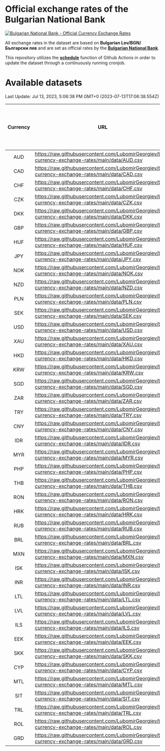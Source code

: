 # Official exchange rates of the Bulgarian National Bank

[![Bulgarian National Bank - Official Currency Exchange Rates](https://github.com/LubomirGeorgiev/bnb-currency-exchange-rates/actions/workflows/update-rates.yml/badge.svg?branch=main)](https://github.com/LubomirGeorgiev/bnb-currency-exchange-rates/actions/workflows/update-rates.yml)

All exchange rates in the dataset are based on **Bulgarian Lev/BGN/Български лев** and are set as official rates by the [**Bulgarian National Bank**](https://www.bnb.bg/Statistics/StExternalSector/StExchangeRates/StERForeignCurrencies/index.htm?toLang=_EN).

This repository utilizes the [**schedule**](https://docs.github.com/en/actions/reference/events-that-trigger-workflows) function of Github Actions in order to update the dataset through a continuously running cronjob.

# Available datasets

<!-- START LINKS (DO NOT EVER FU*ING DELETE THIS COMMENT FOR THE LOVE OF YOUR LIFE!!! IF YOU ARE CURIOS HOW IT WORKS, YOU CAN HAVE A LOOK AT ./src/updateReadme.ts) -->

Last Update: Jul 13, 2023, 5:06:38 PM GMT+0 (2023-07-13T17:06:38.554Z)

| Currency | URL                                                                                             | Number of records | Number of missing days that were filled in |
| :------: | ----------------------------------------------------------------------------------------------- | :---------------: | :----------------------------------------: |
|   AUD    | https://raw.githubusercontent.com/LubomirGeorgiev/bnb-currency-exchange-rates/main/data/AUD.csv |       8540        |                    2629                    |
|   CAD    | https://raw.githubusercontent.com/LubomirGeorgiev/bnb-currency-exchange-rates/main/data/CAD.csv |       8540        |                    2629                    |
|   CHF    | https://raw.githubusercontent.com/LubomirGeorgiev/bnb-currency-exchange-rates/main/data/CHF.csv |       8540        |                    2629                    |
|   CZK    | https://raw.githubusercontent.com/LubomirGeorgiev/bnb-currency-exchange-rates/main/data/CZK.csv |       8540        |                    2629                    |
|   DKK    | https://raw.githubusercontent.com/LubomirGeorgiev/bnb-currency-exchange-rates/main/data/DKK.csv |       8540        |                    2629                    |
|   GBP    | https://raw.githubusercontent.com/LubomirGeorgiev/bnb-currency-exchange-rates/main/data/GBP.csv |       8540        |                    2629                    |
|   HUF    | https://raw.githubusercontent.com/LubomirGeorgiev/bnb-currency-exchange-rates/main/data/HUF.csv |       8540        |                    2629                    |
|   JPY    | https://raw.githubusercontent.com/LubomirGeorgiev/bnb-currency-exchange-rates/main/data/JPY.csv |       8540        |                    2629                    |
|   NOK    | https://raw.githubusercontent.com/LubomirGeorgiev/bnb-currency-exchange-rates/main/data/NOK.csv |       8540        |                    2629                    |
|   NZD    | https://raw.githubusercontent.com/LubomirGeorgiev/bnb-currency-exchange-rates/main/data/NZD.csv |       8540        |                    2629                    |
|   PLN    | https://raw.githubusercontent.com/LubomirGeorgiev/bnb-currency-exchange-rates/main/data/PLN.csv |       8540        |                    2629                    |
|   SEK    | https://raw.githubusercontent.com/LubomirGeorgiev/bnb-currency-exchange-rates/main/data/SEK.csv |       8540        |                    2629                    |
|   USD    | https://raw.githubusercontent.com/LubomirGeorgiev/bnb-currency-exchange-rates/main/data/USD.csv |       8540        |                    2629                    |
|   XAU    | https://raw.githubusercontent.com/LubomirGeorgiev/bnb-currency-exchange-rates/main/data/XAU.csv |       8539        |                    2630                    |
|   HKD    | https://raw.githubusercontent.com/LubomirGeorgiev/bnb-currency-exchange-rates/main/data/HKD.csv |       8238        |                    2538                    |
|   KRW    | https://raw.githubusercontent.com/LubomirGeorgiev/bnb-currency-exchange-rates/main/data/KRW.csv |       8238        |                    2538                    |
|   SGD    | https://raw.githubusercontent.com/LubomirGeorgiev/bnb-currency-exchange-rates/main/data/SGD.csv |       8238        |                    2538                    |
|   ZAR    | https://raw.githubusercontent.com/LubomirGeorgiev/bnb-currency-exchange-rates/main/data/ZAR.csv |       8238        |                    2538                    |
|   TRY    | https://raw.githubusercontent.com/LubomirGeorgiev/bnb-currency-exchange-rates/main/data/TRY.csv |       6728        |                    2076                    |
|   CNY    | https://raw.githubusercontent.com/LubomirGeorgiev/bnb-currency-exchange-rates/main/data/CNY.csv |       6608        |                    2040                    |
|   IDR    | https://raw.githubusercontent.com/LubomirGeorgiev/bnb-currency-exchange-rates/main/data/IDR.csv |       6608        |                    2040                    |
|   MYR    | https://raw.githubusercontent.com/LubomirGeorgiev/bnb-currency-exchange-rates/main/data/MYR.csv |       6608        |                    2040                    |
|   PHP    | https://raw.githubusercontent.com/LubomirGeorgiev/bnb-currency-exchange-rates/main/data/PHP.csv |       6608        |                    2040                    |
|   THB    | https://raw.githubusercontent.com/LubomirGeorgiev/bnb-currency-exchange-rates/main/data/THB.csv |       6608        |                    2040                    |
|   RON    | https://raw.githubusercontent.com/LubomirGeorgiev/bnb-currency-exchange-rates/main/data/RON.csv |       6549        |                    2022                    |
|   HRK    | https://raw.githubusercontent.com/LubomirGeorgiev/bnb-currency-exchange-rates/main/data/HRK.csv |       6413        |                    1977                    |
|   RUB    | https://raw.githubusercontent.com/LubomirGeorgiev/bnb-currency-exchange-rates/main/data/RUB.csv |       6111        |                    1882                    |
|   BRL    | https://raw.githubusercontent.com/LubomirGeorgiev/bnb-currency-exchange-rates/main/data/BRL.csv |       5638        |                    1743                    |
|   MXN    | https://raw.githubusercontent.com/LubomirGeorgiev/bnb-currency-exchange-rates/main/data/MXN.csv |       5638        |                    1743                    |
|   ISK    | https://raw.githubusercontent.com/LubomirGeorgiev/bnb-currency-exchange-rates/main/data/ISK.csv |       5547        |                    1714                    |
|   INR    | https://raw.githubusercontent.com/LubomirGeorgiev/bnb-currency-exchange-rates/main/data/INR.csv |       5271        |                    1629                    |
|   LTL    | https://raw.githubusercontent.com/LubomirGeorgiev/bnb-currency-exchange-rates/main/data/LTL.csv |       5135        |                    1564                    |
|   LVL    | https://raw.githubusercontent.com/LubomirGeorgiev/bnb-currency-exchange-rates/main/data/LVL.csv |       4781        |                    1461                    |
|   ILS    | https://raw.githubusercontent.com/LubomirGeorgiev/bnb-currency-exchange-rates/main/data/ILS.csv |       4546        |                    1409                    |
|   EEK    | https://raw.githubusercontent.com/LubomirGeorgiev/bnb-currency-exchange-rates/main/data/EEK.csv |       3991        |                    1217                    |
|   SKK    | https://raw.githubusercontent.com/LubomirGeorgiev/bnb-currency-exchange-rates/main/data/SKK.csv |       2962        |                    904                     |
|   CYP    | https://raw.githubusercontent.com/LubomirGeorgiev/bnb-currency-exchange-rates/main/data/CYP.csv |       2898        |                    882                     |
|   MTL    | https://raw.githubusercontent.com/LubomirGeorgiev/bnb-currency-exchange-rates/main/data/MTL.csv |       2596        |                    791                     |
|   SIT    | https://raw.githubusercontent.com/LubomirGeorgiev/bnb-currency-exchange-rates/main/data/SIT.csv |       2534        |                    770                     |
|   TRL    | https://raw.githubusercontent.com/LubomirGeorgiev/bnb-currency-exchange-rates/main/data/TRL.csv |       1810        |                    551                     |
|   ROL    | https://raw.githubusercontent.com/LubomirGeorgiev/bnb-currency-exchange-rates/main/data/ROL.csv |       1689        |                    516                     |
|   GRD    | https://raw.githubusercontent.com/LubomirGeorgiev/bnb-currency-exchange-rates/main/data/GRD.csv |        361        |                    109                     |

<!-- END LINKS (DO NOT EVER FU*ING DELETE THIS COMMENT FOR THE LOVE OF YOUR LIFE!!! IF YOU ARE CURIOS HOW IT WORKS, YOU CAN HAVE A LOOK AT ./src/updateReadme.ts) -->
